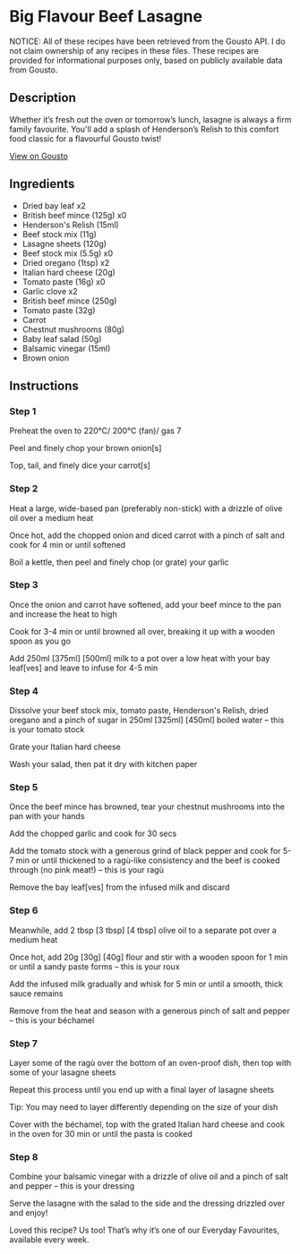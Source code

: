 # Big Flavour Beef Lasagne 

NOTICE: All of these recipes have been retrieved from the Gousto API. I do not claim ownership of any recipes in these files. These recipes are provided for informational purposes only, based on publicly available data from Gousto.

## Description

Whether it’s fresh out the oven or tomorrow’s lunch, lasagne is always a firm family favourite. You'll add a splash of Henderson’s Relish to this comfort food classic for a flavourful Gousto twist!

[View on Gousto](https://www.gousto.co.uk/recipes/cookbook/big-flavour-beef-lasagne)

## Ingredients

- Dried bay leaf x2
- British beef mince (125g) x0
- Henderson's Relish (15ml)
- Beef stock mix (11g)
- Lasagne sheets (120g)
- Beef stock mix (5.5g) x0
- Dried oregano (1tsp) x2
- Italian hard cheese (20g)
- Tomato paste (16g) x0
- Garlic clove x2
- British beef mince (250g)
- Tomato paste (32g)
- Carrot
- Chestnut mushrooms (80g)
- Baby leaf salad (50g)
- Balsamic vinegar (15ml)
- Brown onion

## Instructions


### Step 1

Preheat the oven to 220°C/ 200°C (fan)/ gas 7

Peel and finely chop your brown onion[s]

Top, tail, and finely dice your carrot[s]


### Step 2

Heat a large, wide-based pan (preferably non-stick) with a drizzle of olive oil over a medium heat

Once hot, add the chopped onion and diced carrot with a pinch of salt and cook for 4 min or until softened

Boil a kettle, then peel and finely chop (or grate) your garlic


### Step 3

Once the onion and carrot have softened, add your beef mince to the pan and increase the heat to high

Cook for 3-4 min or until browned all over, breaking it up with a wooden spoon as you go

Add 250ml <span class="text-purple">[375ml]</span> <span class="text-danger">[500ml]</span> milk to a pot over a low heat with your bay leaf[ves] and leave to infuse for 4-5 min


### Step 4

Dissolve your beef stock mix, tomato paste, Henderson's Relish, dried oregano and a pinch of sugar in 250ml <span class="text-purple">[325ml]</span> <span class="text-danger">[450ml]</span> boiled water – this is your tomato stock

Grate your Italian hard cheese

Wash your salad, then pat it dry with kitchen paper


### Step 5

Once the beef mince has browned, tear your chestnut mushrooms into the pan with your hands

Add the chopped garlic and cook for 30 secs

Add the tomato stock with a generous grind of black pepper and cook for 5-7 min or until thickened to a ragù-like consistency and the beef is cooked through (no pink meat!) – this is your ragù

Remove the bay leaf[ves] from the infused milk and discard


### Step 6

Meanwhile, add 2 tbsp <span class="text-purple">[3 tbsp]</span> <span class="text-danger">[4 tbsp] </span>olive oil to a separate pot over a medium heat

Once hot, add 20g <span class="text-purple">[30g]</span> <span class="text-danger">[40g]</span> flour and stir with a wooden spoon for 1 min or until a sandy paste forms – this is your roux

Add the infused milk gradually and whisk for 5 min or until a smooth, thick sauce remains

Remove from the heat and season with a generous pinch of salt and pepper – this is your béchamel


### Step 7

Layer some of the ragù over the bottom of an oven-proof dish, then top with some of your lasagne sheets

Repeat this process until you end up with a final layer of lasagne sheets

Tip: You may need to layer differently depending on the size of your dish

Cover with the béchamel, top with the grated Italian hard cheese and cook in the oven for 30 min or until the pasta is cooked

### Step 8

Combine your balsamic vinegar with a drizzle of olive oil and a pinch of salt and pepper – this is your dressing

Serve the lasagne with the salad to the side and the dressing drizzled over and enjoy!

<span class="text-danger">Loved this recipe? Us too! That’s why it’s one of our Everyday Favourites, available every week.</span>

